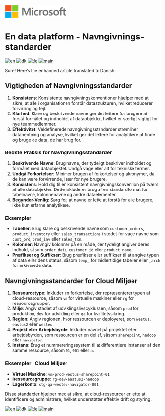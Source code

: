 ![microsoft](../images/microsoft.png)

# En data platform - Navngivnings-standarder

[![en](https://img.shields.io/badge/lang-en-red.svg)](Naming-Standards.md)
[![dk](https://img.shields.io/badge/lang-da--dk-green.svg)](Naming-Standards-da.md)
[![de](https://img.shields.io/badge/lang-de-yellow.svg)](Naming-Standards-de.md)
[![main](https://img.shields.io/badge/main-document-blue.svg)](../README.md)

Sure! Here’s the enhanced article translated to Danish:

## Vigtigheden af Navngivningsstandarder

1. **Konsistens**: Konsistente navngivningskonventioner hjælper med at sikre, at alle i organisationen forstår datastrukturen, hvilket reducerer forvirring og fejl.
2. **Klarhed**: Klare og beskrivende navne gør det lettere for brugere at forstå formålet og indholdet af dataobjekter, hvilket er særligt vigtigt for nye teammedlemmer.
3. **Effektivitet**: Veldefinerede navngivningsstandarder strømliner datahentning og analyse, hvilket gør det lettere for analytikere at finde og bruge de data, de har brug for.

### Bedste Praksis for Navngivningsstandarder

1. **Beskrivende Navne**: Brug navne, der tydeligt beskriver indholdet og formålet med dataobjektet. Undgå vage eller alt for tekniske termer.
2. **Undgå Forkortelser**: Minimer brugen af forkortelser og akronymer, da de kan være forvirrende, især for nye brugere.
3. **Konsistens**: Hold dig til en konsistent navngivningskonvention på tværs af alle dataobjekter. Dette inkluderer brug af en standardformat for tabelnavne, kolonnenavne og andre dataelementer.
4. **Begynder-Venlig**: Sørg for, at navne er lette at forstå for alle brugere, ikke kun erfarne analytikere.

### Eksempler

- **Tabeller**: Brug klare og beskrivende navne som `customer_orders`, `product_inventory` eller `sales_transactions` i stedet for vage navne som `cust_ord`, `prod_inv` eller `sales_txn`.
- **Kolonner**: Navngiv kolonner på en måde, der tydeligt angiver deres indhold, såsom `order_date`, `customer_id` eller `product_name`.
- **Præfikser og Suffikser**: Brug præfikser eller suffikser til at angive typen af data eller dens status, såsom `temp_` for midlertidige tabeller eller `_arch` for arkiverede data.

## Navngivningsstandarder for Cloud Miljøer

1. **Ressourcetype**: Inkluder en forkortelse, der repræsenterer typen af cloud-ressource, såsom `vm` for virtuelle maskiner eller `rg` for ressourcegrupper.
2. **Miljø**: Angiv stadiet af udviklingslivscyklussen, såsom `prod` for produktion, `dev` for udvikling eller `qa` for kvalitetssikring.
3. **Region**: Angiv regionen, hvor ressourcen er deployeret, som `westus`, `eastus2` eller `westeu`.
4. **Projekt eller Arbejdsbyrde**: Inkluder navnet på projektet eller arbejdsbyrden, som ressourcen er en del af, såsom `sharepoint`, `hadoop` eller `navigator`.
5. **Instans**: Brug et nummereringssystem til at differentiere instanser af den samme ressource, såsom `01`, `001` eller `a`.

### Eksempler i Cloud Miljøer

- **Virtuel Maskine**: `vm-prod-westus-sharepoint-01`
- **Ressourcegruppe**: `rg-dev-eastus2-hadoop`
- **Lagerkonto**: `stg-qa-westeu-navigator-001`

Disse standarder hjælper med at sikre, at cloud-ressourcer er lette at identificere og administrere, hvilket understøtter effektiv drift og styring.

[![en](https://img.shields.io/badge/lang-en-red.svg)](Naming-Standards.md)
[![dk](https://img.shields.io/badge/lang-da--dk-green.svg)](Naming-Standards-da.md)
[![de](https://img.shields.io/badge/lang-de-yellow.svg)](Naming-Standards-de.md)
[![main](https://img.shields.io/badge/main-document-blue.svg)](../README.md)